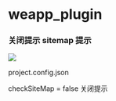 # weapp_plugin

### 关闭提示 sitemap 提示

![](https://gitee.com/zloooong/image_store/raw/master/img/20210607141620.png)

project.config.json

checkSiteMap = false 关闭提示